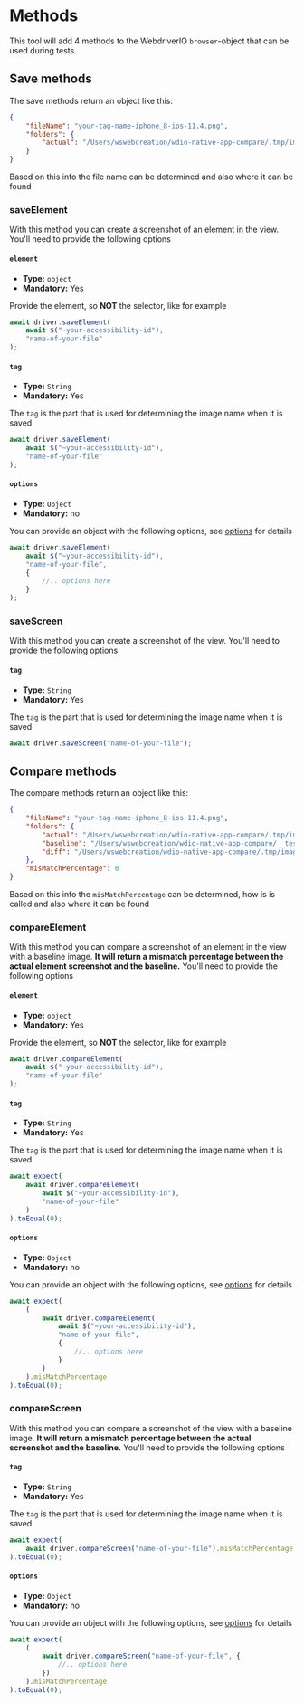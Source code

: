 # Methods

This tool will add 4 methods to the WebdriverIO `browser`-object that can be used during tests.

## Save methods

The save methods return an object like this:

```json
{
    "fileName": "your-tag-name-iphone_8-ios-11.4.png",
    "folders": {
        "actual": "/Users/wswebcreation/wdio-native-app-compare/.tmp/image-compare/actual/iphone_8"
    }
}
```

Based on this info the file name can be determined and also where it can be found

### saveElement

With this method you can create a screenshot of an element in the view. You'll need to provide the following options

#### `element`

-   **Type:** `object`
-   **Mandatory:** Yes

Provide the element, so **NOT** the selector, like for example

```js
await driver.saveElement(
    await $("~your-accessibility-id"),
    "name-of-your-file"
);
```

#### `tag`

-   **Type:** `String`
-   **Mandatory:** Yes

The `tag` is the part that is used for determining the image name when it is saved

```js
await driver.saveElement(
    await $("~your-accessibility-id"),
    "name-of-your-file"
);
```

#### `options`

-   **Type:** `Object`
-   **Mandatory:** no

You can provide an object with the following options, see [options](./OPTIONS.md#method-options) for details

```js
await driver.saveElement(
    await $("~your-accessibility-id"),
    "name-of-your-file",
    {
        //.. options here
    }
);
```

### saveScreen

With this method you can create a screenshot of the view. You'll need to provide the following options

#### `tag`

-   **Type:** `String`
-   **Mandatory:** Yes

The `tag` is the part that is used for determining the image name when it is saved

```js
await driver.saveScreen("name-of-your-file");
```

## Compare methods

The compare methods return an object like this:

```json
{
    "fileName": "your-tag-name-iphone_8-ios-11.4.png",
    "folders": {
        "actual": "/Users/wswebcreation/wdio-native-app-compare/.tmp/image-compare/actual/iphone_8",
        "baseline": "/Users/wswebcreation/wdio-native-app-compare/__tests__/e2e/image-baseline/iphone_8",
        "diff": "/Users/wswebcreation/wdio-native-app-compare/.tmp/image-compare/diff/iphone_8"
    },
    "misMatchPercentage": 0
}
```

Based on this info the `misMatchPercentage` can be determined, how is is called and also where it can be found

### compareElement

With this method you can compare a screenshot of an element in the view with a baseline image. **It will return a mismatch percentage between the actual element screenshot and the baseline.**
You'll need to provide the following options

#### `element`

-   **Type:** `object`
-   **Mandatory:** Yes

Provide the element, so **NOT** the selector, like for example

```js
await driver.compareElement(
    await $("~your-accessibility-id"),
    "name-of-your-file"
);
```

#### `tag`

-   **Type:** `String`
-   **Mandatory:** Yes

The `tag` is the part that is used for determining the image name when it is saved

```js
await expect(
    await driver.compareElement(
        await $("~your-accessibility-id"),
        "name-of-your-file"
    )
).toEqual(0);
```

#### `options`

-   **Type:** `Object`
-   **Mandatory:** no

You can provide an object with the following options, see [options](./OPTIONS.md#method-options) for details

```js
await expect(
    (
        await driver.compareElement(
            await $("~your-accessibility-id"),
            "name-of-your-file",
            {
                //.. options here
            }
        )
    ).misMatchPercentage
).toEqual(0);
```

### compareScreen

With this method you can compare a screenshot of the view with a baseline image. **It will return a mismatch percentage between the actual screenshot and the baseline.**
You'll need to provide the following options

#### `tag`

-   **Type:** `String`
-   **Mandatory:** Yes

The `tag` is the part that is used for determining the image name when it is saved

```js
await expect(
    await driver.compareScreen("name-of-your-file").misMatchPercentage
).toEqual(0);
```

#### `options`

-   **Type:** `Object`
-   **Mandatory:** no

You can provide an object with the following options, see [options](./OPTIONS.md#method-options) for details

```js
await expect(
    (
        await driver.compareScreen("name-of-your-file", {
            //.. options here
        })
    ).misMatchPercentage
).toEqual(0);
```
